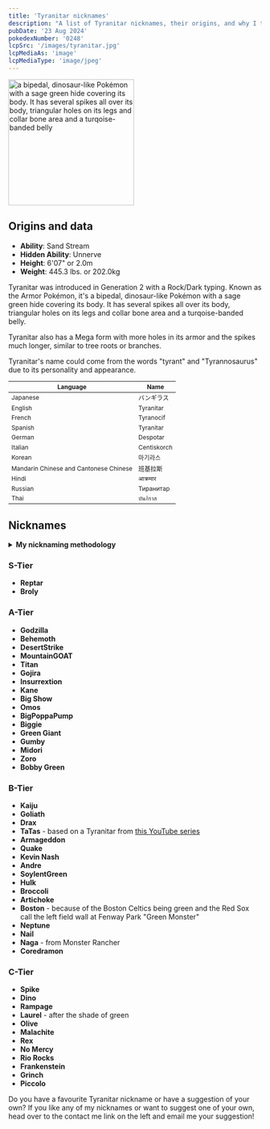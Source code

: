 ```yaml
---
title: 'Tyranitar nicknames'
description: "A list of Tyranitar nicknames, their origins, and why I think they're cool."
pubDate: '23 Aug 2024'
pokedexNumber: '0248'
lcpSrc: '/images/tyranitar.jpg'
lcpMediaAs: 'image'
lcpMediaType: 'image/jpeg'
---
```


<div class="img-center">
	<picture>
		<source srcset="/images/tyranitar.webp" type="image/webp">
		<img src="/images/tyranitar.jpg" width="250px" height="250px" alt="a bipedal, dinosaur-like Pokémon with a sage green hide covering its body. It has several spikes all over its body, triangular holes on its legs and collar bone area and a turqoise-banded belly">
	</picture>
</div>

## Origins and data

<div class="room-box">
		<div class="room-box-left">
			<ul>
				<li><strong>Ability</strong>: Sand Stream</li>
				<li><strong>Hidden Ability</strong>: Unnerve</li>
				<li><strong>Height</strong>: 6'07" or 2.0m</li>
				<li><strong>Weight</strong>: 445.3 lbs. or 202.0kg</li>
			</ul>
			<p>Tyranitar was introduced in Generation 2 with a Rock/Dark typing. Known as the Armor Pokémon, it's a bipedal, dinosaur-like Pokémon with a sage green hide covering its body. It has several spikes all over its body, triangular holes on its legs and collar bone area and a turqoise-banded belly.</p>
			<p>Tyranitar also has a Mega form with more holes in its armor and the spikes much longer, similar to tree roots or branches.</p>
			<p>Tyranitar's name could come from the words "tyrant" and "Tyrannosaurus" due to its personality and appearance.</p>
		</div>

<div class="room-box-right">
	<table class="room-table" style="font-size:12px">
	<thead>
		<tr>
			<th>Language</th>
			<th>Name</th>
		</tr>
	</thead>
	<tbody>
		<tr>
			<td>Japanese</td>
			<td><span lang="ja">バンギラス</span></td>
		</tr>
		<tr>
			<td>English</td>
			<td>Tyranitar</td>
		</tr>
		<tr>
			<td>French</td>
			<td>Tyranocif</td>
		</tr>
		<tr>
			<td>Spanish</td>
			<td>Tyranitar</td>
		</tr>
		<tr>
			<td>German</td>
			<td>Despotar</td>
		</tr>
		<tr>
			<td>Italian</td>
			<td>Centiskorch</td>
		</tr>
		<tr>
			<td>Korean</td>
			<td><span lang="ko">마기라스</span></td>
		</tr>
		<tr>
			<td>Mandarin Chinese and Cantonese Chinese</td>
			<td>班基拉斯</td>
		</tr>
		<tr>
			<td>Hindi</td>
			<td>आक्रमार</td>
		</tr>
		<tr>
			<td>Russian</td>
			<td>Тиранитар</td>
		</tr>
		<tr>
			<td>Thai</td>
			<td>บันกิราส</td>
		</tr>
	</tbody>
	</table>
	</div>
</div>

## Nicknames
<section class="deets">
	<details>
		<summary><strong>My nicknaming methodology</strong></summary>
		<ul>
			<li>I rank nicknames by lettered tiers: S, A, B, C, and D. S is the best and D is the worst.</li>
			<li>I may use generative AI for inspiration. I'll always mark these nicknames with an asterisk (\*) </li>but they'll always be amended where necessary
			<li>I'll usually list my inspiration for a nickname so you know where they came from</li>
		</ul>
	</details>
</section>

### S-Tier

* **Reptar**
* **Broly**

### A-Tier

* **Godzilla**
* **Behemoth**
* **DesertStrike**
* **MountainGOAT**
* **Titan**
* **Gojira**
* **Insurrextion**
* **Kane**
* **Big Show**
* **Omos**
* **BigPoppaPump**
* **Biggie**
* **Green Giant**
* **Gumby**
* **Midori**
* **Zoro**
* **Bobby Green**

### B-Tier

* **Kaiju**
* **Goliath**
* **Drax**
* **TaTas** - based on a Tyranitar from [this YouTube series](https://www.youtube.com/playlist?list=PLsbcx3DcDrLkM__Dlwook_Vp_2D4hceg4)
* **Armageddon**
* **Quake**
* **Kevin Nash**
* **Andre**
* **SoylentGreen**
* **Hulk**
* **Broccoli**
* **Artichoke**
* **Boston** - because of the Boston Celtics being green and the Red Sox call the left field wall at Fenway Park "Green Monster"
* **Neptune**
* **Nail**
* **Naga** - from Monster Rancher
* **Coredramon**

### C-Tier

* **Spike**
* **Dino**
* **Rampage**
* **Laurel** - after the shade of green
* **Olive**
* **Malachite**
* **Rex**
* **No Mercy**
* **Rio Rocks**
* **Frankenstein**
* **Grinch**
* **Piccolo**

Do you have a favourite Tyranitar nickname or have a suggestion of your own? If you like any of my nicknames or want to suggest one of your own, head over to the contact me link on the left and email me your suggestion!